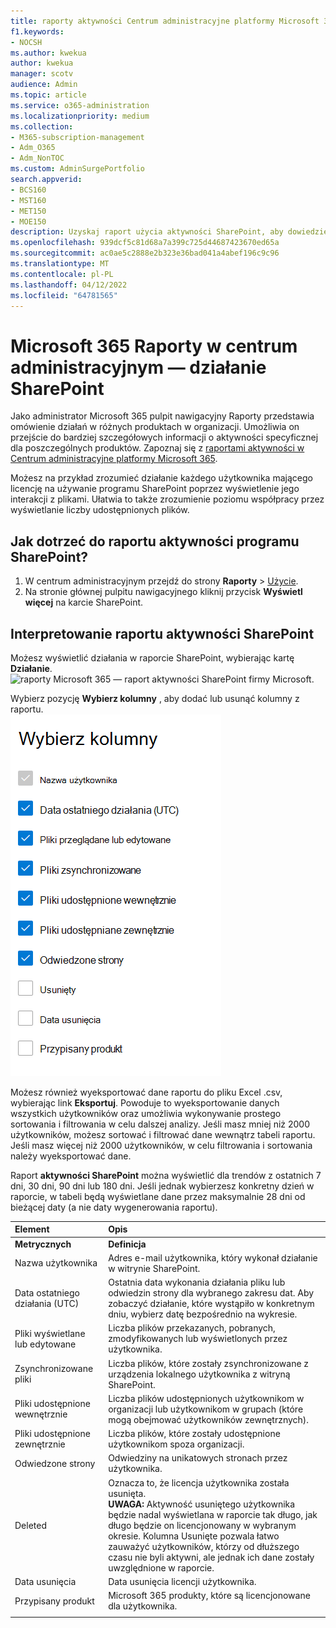 ```yaml
---
title: raporty aktywności Centrum administracyjne platformy Microsoft 365 SharePoint
f1.keywords:
- NOCSH
ms.author: kwekua
author: kwekua
manager: scotv
audience: Admin
ms.topic: article
ms.service: o365-administration
ms.localizationpriority: medium
ms.collection:
- M365-subscription-management
- Adm_O365
- Adm_NonTOC
ms.custom: AdminSurgePortfolio
search.appverid:
- BCS160
- MST160
- MET150
- MOE150
description: Uzyskaj raport użycia aktywności SharePoint, aby dowiedzieć się więcej o aktywności każdego użytkownika SharePoint, liczbie udostępnionych plików i wykorzystaniu magazynu.
ms.openlocfilehash: 939dcf5c81d68a7a399c725d44687423670ed65a
ms.sourcegitcommit: ac0ae5c2888e2b323e36bad041a4abef196c9c96
ms.translationtype: MT
ms.contentlocale: pl-PL
ms.lasthandoff: 04/12/2022
ms.locfileid: "64781565"
---
```

# <a name="microsoft-365-reports-in-the-admin-center---sharepoint-activity"></a>Microsoft 365 Raporty w centrum administracyjnym — działanie SharePoint

Jako administrator Microsoft 365 pulpit nawigacyjny Raporty przedstawia omówienie działań w różnych produktach w organizacji. Umożliwia on przejście do bardziej szczegółowych informacji o aktywności specyficznej dla poszczególnych produktów. Zapoznaj się z [raportami aktywności w Centrum administracyjne platformy Microsoft 365](activity-reports.md).
  
Możesz na przykład zrozumieć działanie każdego użytkownika mającego licencję na używanie programu SharePoint poprzez wyświetlenie jego interakcji z plikami. Ułatwia to także zrozumienie poziomu współpracy przez wyświetlanie liczby udostępnionych plików.
  
## <a name="how-do-i-get-to-the-to-the-sharepoint-activity-report"></a>Jak dotrzeć do raportu aktywności programu SharePoint?

1. W centrum administracyjnym przejdź do strony **Raporty** \> <a href="https://go.microsoft.com/fwlink/p/?linkid=2074756" target="_blank">Użycie</a>. 
2. Na stronie głównej pulpitu nawigacyjnego kliknij przycisk **Wyświetl więcej** na karcie SharePoint.
  
## <a name="interpret-the-sharepoint-activity-report"></a>Interpretowanie raportu aktywności SharePoint

Możesz wyświetlić działania w raporcie SharePoint, wybierając kartę **Działanie**.<br/>![raporty Microsoft 365 — raport aktywności SharePoint firmy Microsoft.](../../media/5a0a96f-0e4f-4fb9-8baa-3262275b3d1f.png)

Wybierz pozycję **Wybierz kolumny** , aby dodać lub usunąć kolumny z raportu.  <br/> ![SharePoint raportu aktywności — wybierz kolumny.](../../media/3c396cd1-9701-4712-8eaa-eb7bba702aa8.png)

Możesz również wyeksportować dane raportu do pliku Excel .csv, wybierając link **Eksportuj**. Powoduje to wyeksportowanie danych wszystkich użytkowników oraz umożliwia wykonywanie prostego sortowania i filtrowania w celu dalszej analizy. Jeśli masz mniej niż 2000 użytkowników, możesz sortować i filtrować dane wewnątrz tabeli raportu. Jeśli masz więcej niż 2000 użytkowników, w celu filtrowania i sortowania należy wyeksportować dane. 

Raport **aktywności SharePoint** można wyświetlić dla trendów z ostatnich 7 dni, 30 dni, 90 dni lub 180 dni. Jeśli jednak wybierzesz konkretny dzień w raporcie, w tabeli będą wyświetlane dane przez maksymalnie 28 dni od bieżącej daty (a nie daty wygenerowania raportu).
  
|Element|Opis|
|:-----|:-----|
|**Metrycznych**|**Definicja**|
|Nazwa użytkownika  <br/> |Adres e-mail użytkownika, który wykonał działanie w witrynie SharePoint.  <br/> |
|Data ostatniego działania (UTC)  <br/> |Ostatnia data wykonania działania pliku lub odwiedzin strony dla wybranego zakresu dat. Aby zobaczyć działanie, które wystąpiło w konkretnym dniu, wybierz datę bezpośrednio na wykresie.  <br/> |
|Pliki wyświetlane lub edytowane  <br/> |Liczba plików przekazanych, pobranych, zmodyfikowanych lub wyświetlonych przez użytkownika.   <br/> |
|Zsynchronizowane pliki  <br/> |Liczba plików, które zostały zsynchronizowane z urządzenia lokalnego użytkownika z witryną SharePoint. <br/> |
|Pliki udostępnione wewnętrznie  <br/> | Liczba plików udostępnionych użytkownikom w organizacji lub użytkownikom w grupach (które mogą obejmować użytkowników zewnętrznych).  <br/> |
|Pliki udostępnione zewnętrznie  <br/> |Liczba plików, które zostały udostępnione użytkownikom spoza organizacji. <br/>|
|Odwiedzone strony  <br/> |Odwiedziny na unikatowych stronach przez użytkownika. <br/>|
|Deleted  <br/> | Oznacza to, że licencja użytkownika została usunięta.  <br/>  **UWAGA:** Aktywność usuniętego użytkownika będzie nadal wyświetlana w raporcie tak długo, jak długo będzie on licencjonowany w wybranym okresie. Kolumna Usunięte pozwala łatwo zauważyć użytkowników, którzy od dłuższego czasu nie byli aktywni, ale jednak ich dane zostały uwzględnione w raporcie.  <br/> |
|Data usunięcia  <br/> |Data usunięcia licencji użytkownika. <br/>|
|Przypisany produkt  <br/> |Microsoft 365 produkty, które są licencjonowane dla użytkownika.|
|||